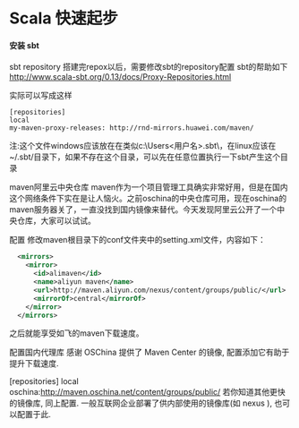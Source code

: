 # Scala 快速起步

#### 安装 sbt


sbt repository
搭建完repox以后，需要修改sbt的repository配置
sbt的帮助如下
http://www.scala-sbt.org/0.13/docs/Proxy-Repositories.html

实际可以写成这样

```text
[repositories]
local
my-maven-proxy-releases: http://rnd-mirrors.huawei.com/maven/
```

注:这个文件windows应该放在在类似c:\Users\<用户名>\.sbt\，在linux应该在~/.sbt/目录下，如果不存在这个目录，可以先在任意位置执行一下sbt产生这个目录


maven阿里云中央仓库
maven作为一个项目管理工具确实非常好用，但是在国内这个网络条件下实在是让人恼火。之前oschina的中央仓库可用，现在oschina的maven服务器关了，一直没找到国内镜像来替代。今天发现阿里云公开了一个中央仓库，大家可以试试。

配置
修改maven根目录下的conf文件夹中的setting.xml文件，内容如下：

```xml
  <mirrors>
    <mirror>
      <id>alimaven</id>
      <name>aliyun maven</name>
      <url>http://maven.aliyun.com/nexus/content/groups/public/</url>
      <mirrorOf>central</mirrorOf>        
    </mirror>
  </mirrors>
```

之后就能享受如飞的maven下载速度。

配置国内代理库
感谢 OSChina 提供了 Maven Center 的镜像, 配置添加它有助于提升下载速度.

[repositories]
  local
  oschina:http://maven.oschina.net/content/groups/public/ 
若你知道其他更快的镜像库, 同上配置. 一般互联网企业部署了供内部使用的镜像库(如 nexus ), 也可以配置于此.
